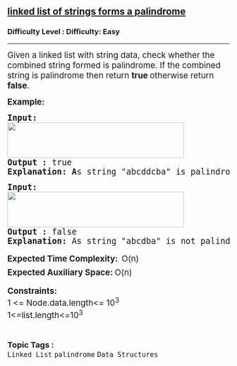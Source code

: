 <h2><a href="https://www.geeksforgeeks.org/problems/linked-list-of-strings-forms-a-palindrome/1">linked list of strings forms a palindrome</a></h2><h3>Difficulty Level : Difficulty: Easy</h3><hr><div class="problems_problem_content__Xm_eO"><p><span style="font-size: 14pt;">Given a linked list with string data, check whether the combined string formed is palindrome. If the combined string is palindrome then return <strong>true </strong>otherwise return <strong>false</strong>.<br></span></p>
<p><strong><span style="font-size: 14pt;">Example:</span></strong></p>
<pre><span style="font-size: 14pt;"><strong>Input:</strong><br><img src="https://media.geeksforgeeks.org/img-practice/prod/addEditProblem/700056/Web/Other/blobid0_1719813534.png" width="400" height="80"><br><strong>Output : </strong>true<br><strong>Explanation: A</strong>s string "abcddcba" is palindrome the function should return true.</span></pre>
<pre><span style="font-size: 14pt;"><strong>Input:</strong><br><img src="https://media.geeksforgeeks.org/img-practice/prod/addEditProblem/700056/Web/Other/blobid1_1719813588.png" width="400" height="80"><br><strong>Output : </strong>false<br><strong>Explanation: </strong>As string "abcdba" is not palindrome the function should return false.</span></pre>
<p><span style="font-size: 14pt;"><span style="box-sizing: border-box; font-weight: bolder; line-height: 1.7em; color: rgb(30, 34, 41); background-color: rgb(255, 255, 255); font-family: var(--gfg-font-secondary) !important; --darkreader-inline-color: #d2cec8; --darkreader-inline-bgcolor: #181a1b;" data-darkreader-inline-color="" data-darkreader-inline-bgcolor="">Expected Time Complexity: &nbsp;</span>O(n)<br></span><span style="font-size: 14pt;"><span style="box-sizing: border-box; font-weight: bolder; line-height: 1.7em; color: rgb(30, 34, 41); background-color: rgb(255, 255, 255); font-family: var(--gfg-font-secondary) !important; --darkreader-inline-color: #d2cec8; --darkreader-inline-bgcolor: #181a1b;" data-darkreader-inline-color="" data-darkreader-inline-bgcolor="">Expected Auxiliary Space: </span>O(n)</span></p>
<p><span style="font-size: 14pt;"><strong>Constraints:<br></strong>1 &lt;= Node.data.length&lt;= 10<sup>3<br></sup>1&lt;=list.length&lt;=10<sup>3</sup></span></p></div><br><p><span style=font-size:18px><strong>Topic Tags : </strong><br><code>Linked List</code>&nbsp;<code>palindrome</code>&nbsp;<code>Data Structures</code>&nbsp;